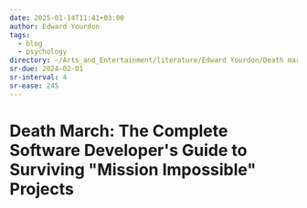 ```yaml
---
date: 2025-01-14T11:41+03:00
author: Edward Yourdon
tags:
  - blog
  - psychology
directory: ~/Arts_and_Entertainment/literature/Edward Yourdon/Death march_ the complete software developer's guide to surviving _mission impossible_ projects (2375)/
sr-due: 2024-02-01
sr-interval: 4
sr-ease: 245
---
```


# Death March: The Complete Software Developer's Guide to Surviving "Mission Impossible" Projects
